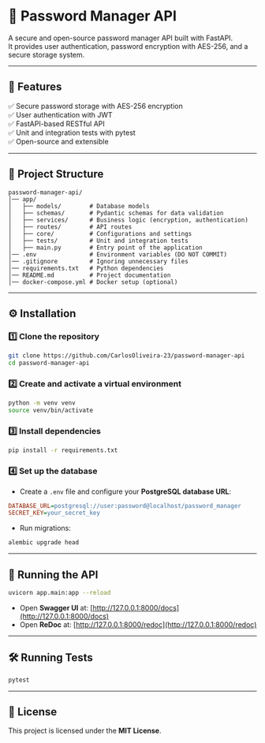 # 🔐 Password Manager API

A secure and open-source password manager API built with FastAPI.  
It provides user authentication, password encryption with AES-256, and a secure storage system.

---

## 🚀 Features
✅ Secure password storage with AES-256 encryption  
✅ User authentication with JWT  
✅ FastAPI-based RESTful API  
✅ Unit and integration tests with pytest  
✅ Open-source and extensible  

---

## 📂 Project Structure
```
password-manager-api/
│── app/
│   ├── models/        # Database models
│   ├── schemas/       # Pydantic schemas for data validation
│   ├── services/      # Business logic (encryption, authentication)
│   ├── routes/        # API routes
│   ├── core/          # Configurations and settings
│   ├── tests/         # Unit and integration tests
│   ├── main.py        # Entry point of the application
│── .env               # Environment variables (DO NOT COMMIT)
│── .gitignore         # Ignoring unnecessary files
│── requirements.txt   # Python dependencies
│── README.md          # Project documentation
│── docker-compose.yml # Docker setup (optional)
```
---

## ⚙️ Installation
### 1️⃣ Clone the repository
```bash
git clone https://github.com/CarlosOliveira-23/password-manager-api
cd password-manager-api
```

### 2️⃣ Create and activate a virtual environment
```bash
python -m venv venv
source venv/bin/activate
```

### 3️⃣ Install dependencies
```bash
pip install -r requirements.txt
```

### 4️⃣ Set up the database
- Create a `.env` file and configure your **PostgreSQL database URL**:
```ini
DATABASE_URL=postgresql://user:password@localhost/password_manager
SECRET_KEY=your_secret_key
```
- Run migrations:
```bash
alembic upgrade head
```

---

## 🚀 Running the API
```bash
uvicorn app.main:app --reload
```
- Open **Swagger UI** at: [http://127.0.0.1:8000/docs](http://127.0.0.1:8000/docs)
- Open **ReDoc** at: [http://127.0.0.1:8000/redoc](http://127.0.0.1:8000/redoc)

---

## 🛠️ Running Tests
```bash
pytest
```

---

## 📜 License
This project is licensed under the **MIT License**.
